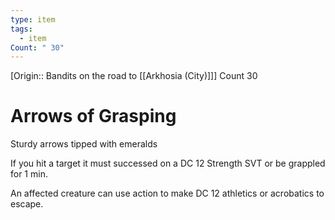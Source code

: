```yaml
---
type: item
tags:
  - item
Count: " 30"
---
```

[Origin:: Bandits on the road to [[Arkhosia (City)]]]
<span class="dataview inline-field"><span class="inline-field-key">Count</span><span class="inline-field-value"> 30</span></span>

# Arrows of Grasping
Sturdy arrows tipped with emeralds

If you hit a target it must successed on a DC 12 Strength SVT or be grappled for 1 min. 

An affected creature can use action to make DC 12 athletics or acrobatics to escape.
